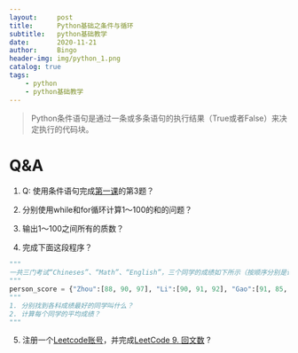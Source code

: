 ```yaml
---
layout:     post
title:      Python基础之条件与循环
subtitle:   python基础教学
date:       2020-11-21
author:     Bingo
header-img: img/python_1.png
catalog: true
tags:
    - python
    - python基础教学
---
```


> Python条件语句是通过一条或多条语句的执行结果（True或者False）来决定执行的代码块。

# Q&A
1. Q: 使用条件语句完成[第一课](https://yanhuibin315.github.io/2020/11/17/Anaconda+Pycharm%E5%BC%80%E5%8F%91%E7%8E%AF%E5%A2%83%E6%90%AD%E5%BB%BA/)的第3题？

2. 分别使用while和for循环计算1～100的和的问题？
3. 输出1～100之间所有的质数？
4. 完成下面这段程序？
```python
"""
一共三门考试“Chineses”、“Math”、“English”，三个同学的成绩如下所示（按顺序分别是语文成绩、数学成绩、英语成绩）
"""
person_score = {"Zhou":[88, 90, 97], "Li":[90, 91, 92], "Gao":[91, 85, 80]}
"""
1. 分别找到各科成绩最好的同学叫什么？
2. 计算每个同学的平均成绩？
"""
```
5. 注册一个[Leetcode账号](https://leetcode-cn.com/)，并完成[LeetCode 9. 回文数](https://leetcode-cn.com/problems/palindrome-number/) ?

